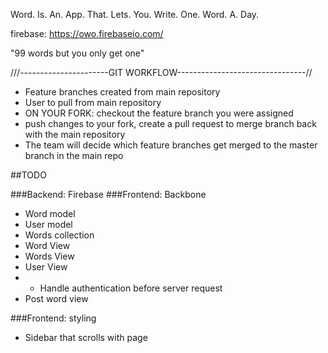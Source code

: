 Word.
Is.
An.
App.
That.
Lets.
You.
Write.
One.
Word.
A.
Day.

firebase: https://owo.firebaseio.com/

"99 words but you only get one"

///----------------------GIT WORKFLOW--------------------------------//
- Feature branches created from main repository
- User to pull from main repository
- ON YOUR FORK: checkout the feature branch you were assigned
- push changes to your fork, create a pull request to merge branch back with the main repository
- The team will decide which feature branches get merged to the master branch in the main repo


##TODO

###Backend: Firebase
###Frontend: Backbone
- Word model
- User model
- Words collection
- Word View
- Words View
- User View
- - Handle authentication before server request
- Post word view

###Frontend: styling
- Sidebar that scrolls with page
